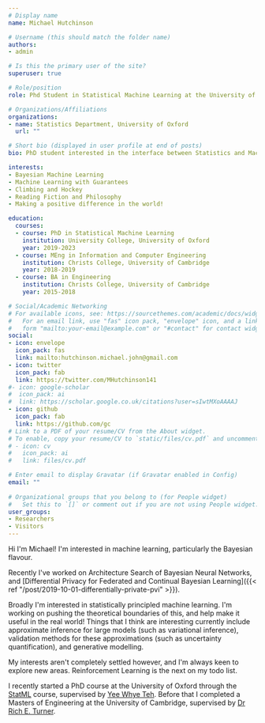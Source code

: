```yaml
---
# Display name
name: Michael Hutchinson

# Username (this should match the folder name)
authors:
- admin

# Is this the primary user of the site?
superuser: true

# Role/position
role: Phd Student in Statistical Machine Learning at the University of Oxford

# Organizations/Affiliations
organizations:
- name: Statistics Department, University of Oxford
  url: ""

# Short bio (displayed in user profile at end of posts)
bio: PhD student interested in the interface between Statistics and Machine Learning, in particular uncertainly in prediction and decision making.

interests:
- Bayesian Machine Learning
- Machine Learning with Guarantees
- Climbing and Hockey
- Reading Fiction and Philosophy
- Making a positive difference in the world!

education:
  courses:
  - course: PhD in Statistical Machine Learning
    institution: University College, University of Oxford
    year: 2019-2023
  - course: MEng in Information and Computer Engineering
    institution: Christs College, University of Cambridge
    year: 2018-2019
  - course: BA in Engineering
    institution: Christs College, University of Cambridge
    year: 2015-2018

# Social/Academic Networking
# For available icons, see: https://sourcethemes.com/academic/docs/widgets/#icons
#   For an email link, use "fas" icon pack, "envelope" icon, and a link in the
#   form "mailto:your-email@example.com" or "#contact" for contact widget.
social:
- icon: envelope
  icon_pack: fas
  link: mailto:hutchinson.michael.john@gmail.com
- icon: twitter
  icon_pack: fab
  link: https://twitter.com/MHutchinson141
#- icon: google-scholar
#  icon_pack: ai
#  link: https://scholar.google.co.uk/citations?user=sIwtMXoAAAAJ
- icon: github
  icon_pack: fab
  link: https://github.com/gc
# Link to a PDF of your resume/CV from the About widget.
# To enable, copy your resume/CV to `static/files/cv.pdf` and uncomment the lines below.  
# - icon: cv
#   icon_pack: ai
#   link: files/cv.pdf

# Enter email to display Gravatar (if Gravatar enabled in Config)
email: ""
  
# Organizational groups that you belong to (for People widget)
#   Set this to `[]` or comment out if you are not using People widget.  
user_groups:
- Researchers
- Visitors
---
```


Hi I'm Michael! I'm interested in machine learning, particularly the Bayesian flavour.

Recently I've worked on Architecture Search of Bayesian Neural Networks, and [Differential Privacy for Federated and Continual Bayesian Learning]({{< ref "/post/2019-10-01-differentially-private-pvi" >}}).

Broadly I'm interested in statistically principled machine learning. I'm working on pushing the theoretical boundaries of this, and help make it useful in the real world! Things that I think are interesting currently include approximate inference for large models (such as variational inference), validation methods for these approximations (such as uncertainty quantification), and generative modelling. 

My interests aren't completely settled however, and I'm always keen to explore new areas. Reinforcement Learning is the next on my todo list.

I recently started a PhD course at the University of Oxford through the [StatML](https://statml.io/) course, supervised by [Yee Whye Teh](http://www.stats.ox.ac.uk/~teh/). Before that I completed a Masters of Engineering at the University of Cambridge, supervised by [Dr Rich E. Turner](http://cbl.eng.cam.ac.uk/Public/Turner/Turner).